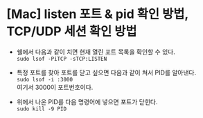 # [Mac] listen 포트 & pid 확인 방법, TCP/UDP 세션 확인 방법

- 쉘에서 다음과 같이 치면 현재 열린 포트 목록을 확인할 수 있다.  
    ``sudo lsof -PiTCP -sTCP:LISTEN``

-   특정 포트를 찾아 포트를 닫고 싶으면 다음과 같이 쳐서 PID를 알아낸다.  
    `sudo lsof -i :3000`  
    여기서 3000이 포트번호이다.

-   위에서 나온 PID를 다음 명령어에 넣으면 포트가 닫힌다.  
    `sudo kill -9 PID`

<Comment/>